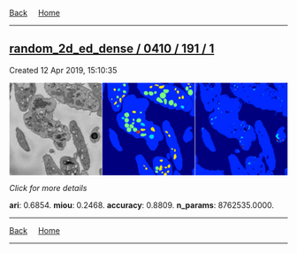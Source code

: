 
[Back](..)&nbsp;&nbsp;&nbsp;&nbsp;&nbsp;[Home](https://leapmanlab.github.io/snapshots)

---

<div class="summary"><a href="1"><h2>random_2d_ed_dense / 0410 / 191 / 1</h2></a><p>Created 12 Apr 2019, 15:10:35
</p><a href="1"><img src="1/media/summary.png" align="center"></a><p>
<i>Click for more details</i>
</p></div>

**ari**: 0.6854. **miou**: 0.2468. **accuracy**: 0.8809. **n_params**: 8762535.0000. 

---

[Back](..)&nbsp;&nbsp;&nbsp;&nbsp;&nbsp;[Home](https://leapmanlab.github.io/snapshots)

---